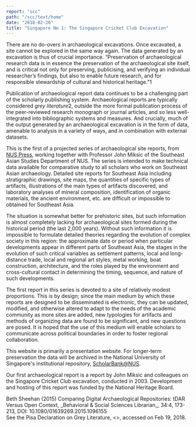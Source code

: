 ```yaml
---
report: "scc"
path: "/scc/text/home"
date: "2018-02-20"
title: "Singapore No 1: The Singapore Cricket Club Excavation"
---
```

There are no do-overs in archaeological excavations. Once excavated, a site cannot be explored in the same way again. The data generated by an excavation is thus of crucial importance. “Preservation of archaeological research data is in essence the preservation of the archaeological site itself, and is critical not only for preserving, publicising, and verifying an individual researcher’s findings, but also to enable future research, and for responsible stewardship of cultural and historical heritage.”<span class="footnotecallout" footnote-data-id="1">1</span>

Publication of archaeological report data continues to be a challenging part of the scholarly publishing system. Archaeological reports are typically considered _grey literature_<span class="footnotecallout" footnote-data-id="2">2</span>, outside the more formal publication process of the peer-reviewed research monograph or journal articles, and so less well-integrated into bibliographic systems and measures. And crucially, much of the output generated by an archaeological excavation is in the form of data, amenable to analysis in a variety of ways, and in combination with external datasets.

This is the first of a projected series of archaeological site reports, from [NUS Press](https://nuspress.nus.edu.sg), working together with Professor John Miksic of the Southeast Asian Studies Department of NUS. The series is intended to make technical data available for comparative study to all scholars who work on Southeast Asian archaeology. Detailed site reports for Southeast Asia including stratigraphic drawings, site maps, the quantities of specific types of artifacts, illustrations of the main types of artifacts discovered, and laboratory analyses of mineral composition, identification of organic materials, the ancient environment, etc. are difficult or impossible to obtained for Southeast Asia.

The situation is somewhat better for prehistoric sites, but such information is almost completely lacking for archaeological sites formed during the historical period (the last 2,000 years). Without such information it is impossible to formulate detailed theories regarding the evolution of complex society in this region: the approximate date or period when particular developments appear in different parts of Southeast Asia, the stages in the evolution of such critical variables as settlement patterns, local and long-distance trade, local and regional art styles, metal working, boat construction, architecture, and the roles played by the environment and cross-cultural contact in determining the timing, sequence, and nature of such developments.

The first report in this series is devoted to a site of relatively modest proportions. This is by design; since the main medium by which these reports are designed to be disseminated is electronic, they can be updated, modified, and otherwise altered to adapt to the needs of the academic community as more sites are added, new typologies for artifacts and methods of organizing data are found to be significant, and new questions are posed. It is hoped that the use of this medium will enable scholars to communicate across political boundaries in order to foster regional collaboration.

This website is primarily a presentation website. For longer-term preservation the data will be archived in the National University of Singapore's institutional repository, [ScholarBank@NUS](https://scholarbank.nus.edu.sg).

Our first archaeological report is a report by John Miksic and colleagues on the Singapore Cricket Club excavation, conducted in 2003. Development and hosting of this report was funded by the National Heritage Board.

<div class="footnote" data-footnote-id="1">Beth Sheehan (2015) Comparing Digital Archaeological Repositories: tDAR Versus Open Context, _Behavioral & Social Sciences Librarian,_ 34:4, 173-213, DOI: 10.1080/01639269.2015.1096155</div>

<div class="footnote" data-footnote-id="2">See the Pisa Declaration on Grey Literature, <<http://greyguide.isti.cnr.it/pisa-declaration/>>, accessed on Feb 19, 2018.</div>
